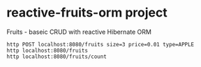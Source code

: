 # reactive-fruits-orm project

Fruits - baseic CRUD with reactive Hibernate ORM

```
http POST localhost:8080/fruits size=3 price=0.01 type=APPLE
http localhost:8080/fruits
http localhost:8080/fruits/count
```
